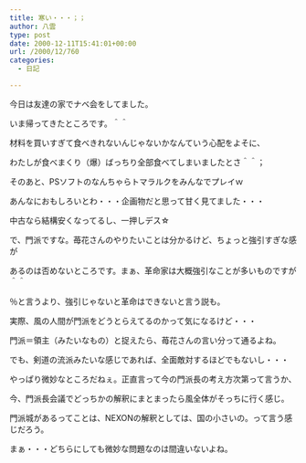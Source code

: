 ```yaml
---
title: 寒い・・・；；
author: 八雲
type: post
date: 2000-12-11T15:41:01+00:00
url: /2000/12/760
categories:
  - 日記

---
```

今日は友達の家でナベ会をしてました。
  
いま帰ってきたところです。＾＾
  
材料を買いすぎて食べきれないんじゃないかなんていう心配をよそに、
  
わたしが食べまくり（爆）ばっちり全部食べてしまいましたとさ＾＾；
  
そのあと、PSソフトのなんちゃらトマラルクをみんなでプレイｗ
  
あんなにおもしろいとわ・・・企画物だと思って甘く見てました・・・
  
中古なら結構安くなってるし、一押しデス☆

で、門派ですな。苺花さんのやりたいことは分かるけど、ちょっと強引すぎな感が
  
あるのは否めないところです。まぁ、革命家は大概強引なことが多いものですが＾＾
  
％と言うより、強引じゃないと革命はできないと言う説も。
  
実際、風の人間が門派をどうとらえてるのかって気になるけど・・・
  
門派＝領主（みたいなもの）と捉えたら、苺花さんの言い分って通るよね。
  
でも、剣道の流派みたいな感じであれば、全面敵対するほどでもないし・・・
  
やっぱり微妙なところだねぇ。正直言って今の門派長の考え方次第って言うか、
  
今、門派長会議でどっちかの解釈にまとまったら風全体がそっちに行く感じ。
  
門派城があるってことは、NEXONの解釈としては、国の小さいの。って言う感じだろう。
  
まぁ・・・どちらにしても微妙な問題なのは間違いないよね。